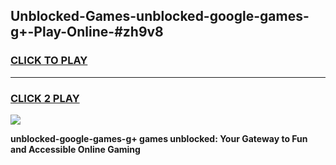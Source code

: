 
## Unblocked-Games-unblocked-google-games-g+-Play-Online-#zh9v8
<h3>
<a href="https://premium.freeplayer.one?title=unblocked-google-games-g+&ref=24F">CLICK TO PLAY</a></h3>
<hr>

<h3>
<a href="https://premium.freeplayer.one?title=unblocked-google-games-g+&ref=24F">CLICK 2 PLAY</a>
  
</h3>

<a href="https://premium.freeplayer.one?title=unblocked-google-games-g+&ref=24F/"><img src="https://clearcache.store/games.png"></a>


**unblocked-google-games-g+ games unblocked: Your Gateway to Fun and Accessible Online Gaming**
